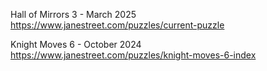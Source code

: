 Hall of Mirrors 3 - March 2025<br>
https://www.janestreet.com/puzzles/current-puzzle

Knight Moves 6 - October 2024<br>
https://www.janestreet.com/puzzles/knight-moves-6-index